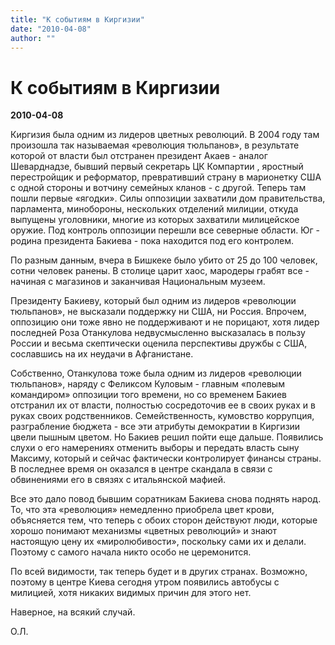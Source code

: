 ```yaml
---
title: "К событиям в Киргизии"
date: "2010-04-08"
author: ""
---
```


# К событиям в Киргизии

**2010-04-08** 

Киргизия была одним из лидеров цветных революций. В 2004 году там произошла так называемая «революция тюльпанов», в результате которой от власти был отстранен президент Акаев - аналог Шеварднадзе, бывший первый секретарь ЦК Компартии , яростный перестройщик и реформатор, превративший страну в марионетку США с одной стороны и вотчину семейных кланов - с другой. Теперь там пошли первые «ягодки». Силы оппозиции захватили дом правительства, парламента, минобороны, нескольких отделений милиции, откуда выпущены уголовники, многие из которых захватили милицейское оружие. Под контроль оппозиции перешли все северные области. Юг - родина президента Бакиева - пока находится под его контролем.

По разным данным, вчера в Бишкеке было убито от 25 до 100 человек, сотни человек ранены. В столице царит хаос, мародеры грабят все - начиная с магазинов и заканчивая Национальным музеем.

Президенту Бакиеву, который был одним из лидеров «революции тюльпанов», не высказали поддержку ни США, ни Россия. Впрочем, оппозицию они тоже явно не поддерживают и не порицают, хотя лидер последней Роза Отанкулова недвусмысленно высказалась в пользу России и весьма скептически оценила перспективы дружбы с США, сославшись на их неудачи в Афганистане.

Собственно, Отанкулова тоже была одним из лидеров «революции тюльпанов», наряду с Феликсом Куловым - главным «полевым командиром» оппозиции того времени, но со временем Бакиев отстранил их от власти, полностью сосредоточив ее в своих руках и в руках своих родственников. Семейственность, кумовство коррупция, разграбление бюджета - все эти атрибуты демократии в Киргизии цвели пышным цветом. Но Бакиев решил пойти еще дальше. Появились слухи о его намерениях отменить выборы и передать власть сыну Максиму, который и сейчас фактически контролирует финансы страны. В последнее время он оказался в центре скандала в связи с обвинениями его в связях с итальянской мафией.

Все это дало повод бывшим соратникам Бакиева снова поднять народ. То, что эта «революция» немедленно приобрела цвет крови, объясняется тем, что теперь с обоих сторон действуют люди, которые хорошо понимают механизмы «цветных революций» и знают настоящую цену их «миролюбивости», поскольку сами их и делали. Поэтому с самого начала никто особо не церемонится.

По всей видимости, так теперь будет и в других странах. Возможно, поэтому в центре Киева сегодня утром появились автобусы с милицией, хотя никаких видимых причин для этого нет.

Наверное, на всякий случай.

О.Л.